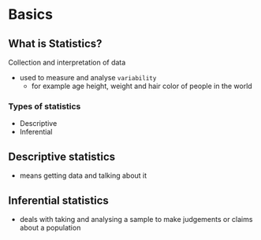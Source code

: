 # Basics

## What is Statistics?

Collection and interpretation of data

* used to measure and analyse `variability`
  * for example age height, weight and hair color of people in the world

### Types of statistics

* Descriptive
* Inferential

## Descriptive statistics

* means getting data and talking about it

## Inferential statistics

* deals with taking and analysing a sample to make judgements or claims about a population